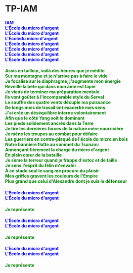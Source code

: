 # TP-IAM    
<h4 style="color:blue;">IAM<br />
L'École du micro d'argent<br />
L'École du micro d'argent<br />
L'Écoledu micro d'argent<br />
L'École du micro d'argent<br />
L'École du micro d'argent<br />
L'École du micro d'argent<br />
L'École du micro d'argent</h4>
<h4 style="color:green;">
Assis en tailleur, voilà des heures que je médite<br>
Sur ma montagne et je n'arrive pas à faire le vide<br>
Je focalise sur le diaphragme, j'augmente mon énergie<br>
Réveille la bête qui dans mon âme est tapie<br>
Je viens de terminer ma préparation mentale<br>
Ils vont goûter à l'incomparable style du Serval<br>
Le souffle des quatre vents décuple ma puissance<br>
De longs mois de travail ont exacerbé mes sens<br>
J'ai créé un déséquilibre interne volontairement<br>
Afin que le côté Yang soit le dominant<br>
Les pieds solidement ancrés dans la Terre<br>
Je tire les dernières forces de la nature mère nourricière<br>
Je mène les troupes au combat pour défaire<br>
Les guerriers en contre-plaqué de l'école du micro en bois<br>
Notre bannière flotte au sommet du Tsunami<br>
Annonçant fièrement la charge du micro d'argent<br>
En plein cœur de la bataille<br>
Je sème la terreur quand je frappe d'estoc et de taille<br>
Je sens l'esprit du félin m'envahir<br>
À ce stade seul le sang me procure du plaisir<br>
Mes griffes gravent les couleurs de l'Empire<br>
Plus grand que celui d'Alexandre dont je suis le défenseur
</h4>
<h4 style="color:blue;">L'École du micro d'argent<br />
L'École du micro d'argent</h4>
<h4 style="color:green;">
Je représente<br>
</h4>
<h4 style="color:blue;">L'École du micro d'argent<br />
L'École du micro d'argent<br /></h4>
<h4 style="color:green;">
Je représente<br>
</h4>
<h4 style="color:blue;">L'École du micro d'argent<br />
L'École du micro d'argent<br /></h4>
<h4 style="color:green;">
Je représente<br>
</h4>

</COLOR>
